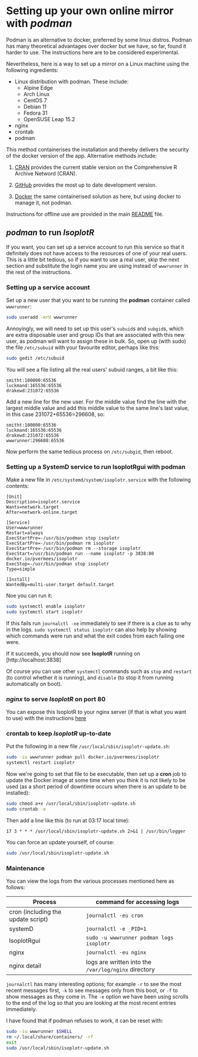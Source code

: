 # Setting up your own online mirror with *podman*

Podman is an alternative to docker, preferred by some linux
distros. Podman has many theoretical advantages over docker
but we have, so far, found it harder to use. The instructions
here are to be considered experimental.

Nevertheless, here is a way to set up a mirror on a Linux
machine using the following ingredients:

- Linux distribution with podman. These include:
  - Alpine Edge
  - Arch Linux
  - CentOS 7
  - Debian 11
  - Fedora 31
  - OpenSUSE Leap 15.2
- nginx
- crontab
- podman

This method containerises the installation and thereby delivers the
security of the docker version of the app. Alternative methods
include:

1. [CRAN](CRAN.md) provides the current stable version on the
Comprehensive R Archive Netword (CRAN).

2. [GitHub](git.md) provides the most up to date development version.

3. [Docker](docker.md) the same containerised solution as here,
but using docker to manage it, not podman.

Instructions for offline use are provided in the main
[README](../README.md) file.

## *podman* to run *IsoplotR*

If you want, you can set up a service account to run this service
so that it definitely does not have access to the resources of one
of your real users. This is a little bit tedious, so if you want to use
a real user, skip the next section and substitute the login name
you are using instead of `wwwrunner` in the rest of the
instructions.

### Setting up a service account

Set up a new user that you want to be running the **podman** container
called `wwwrunner`:

```sh
sudo useradd -mrU wwwrunner
```

Annoyingly, we will need to set up this user's `subuid`s and `subgid`s, which
are extra disposable user and group IDs that are associated with this new
user, as podman will want to assign these in bulk. So, open up (with sudo)
the file `/etc/subuid` with your favourite editor, perhaps like this:

```sh
sudo gedit /etc/subuid
```

You will see a file listing all the real users' subuid ranges, a bit like this:

```
smitht:100000:65536
luckmand:165536:65536
drakewd:231072:65536
```

Add a new line for the new user. For the middle value find the line
with the largest middle value and add this middle value to the same
line's last value, in this case 231072+65536=296608, so:

```
smitht:100000:65536
luckmand:165536:65536
drakewd:231072:65536
wwwrunner:296608:65536
```

Now perform the same tedious process on `/etc/subgid`, then reboot.

### Setting up a SystemD service to run IsoplotRgui with podman

Make a new file in `/etc/systemd/system/isoplotr.service` with the
following contents:

```
[Unit]
Description=isoplotr.service
Wants=network.target
After=network-online.target

[Service]
User=wwwrunner
Restart=always
ExecStartPre=-/usr/bin/podman stop isoplotr
ExecStartPre=-/usr/bin/podman rm isoplotr
ExecStartPre=-/usr/bin/podman rm --storage isoplotr
ExecStart=/usr/bin/podman run --name isoplotr -p 3838:80 docker.io/pvermees/isoplotr
ExecStop=-/usr/bin/podman stop isoplotr
Type=simple

[Install]
WantedBy=multi-user.target default.target
```

Noe you can run it:

```sh
sudo systemctl enable isoplotr
sudo systemctl start isoplotr
```

If this fails run `journalctl -xe` immediately to see if there is a
clue as to why in the logs. `sudo systemctl status isoplotr` can
also help by showing which commands were run and what the
exit codes from each failing one were.

If it succeeds, you should now see **IsoplotR** running
on [http://localhost:3838]

Of course you can use other `systemctl` commands such as `stop`
and `restart` (to control whether it is running), and `disable` (to
stop it from running automatically on boot).

### *nginx* to serve *IsoplotR* on port 80

You can expose this IsoplotR to your nginx server (if that is what
you want to use) with the instructions [here](build/nginx.md)

### crontab to keep *IsoplotR* up-to-date

Put the following in a new file `/usr/local/sbin/isoplotr-update.sh`:

```sh
sudo -iu wwwrunner podman pull docker.io/pvermees/isoplotr
systemctl restart isoplotr
```

Now we're going to set that file to be executable, then set up a
**cron** job to update the Docker image at some time when you
think it is not likely to be used (as a short period of downtime
occurs when there is an update to be installed):

```sh
sudo chmod a+x /usr/local/sbin/isoplotr-update.sh
sudo crontab -e
```

Then add a line like this (to run at 03:17 local time):

```
17 3 * * * /usr/local/sbin/isoplotr-update.sh 2>&1 | /usr/bin/logger
```

You can force an update yourself, of course:

```sh
sudo /usr/local/sbin/isoplotr-update.sh
```

### Maintenance

You can view the logs from the various processes mentioned here
as follows:

Process | command for accessing logs
-----|-----
cron (including the update script) | `journalctl -eu cron`
systemD | `journalctl -e _PID=1`
IsoplotRgui | `sudo -u wwwrunner podman logs isoplotr`
nginx | `journalctl -eu nginx`
nginx detail | logs are written into the `/var/log/nginx` directory

`journalctl` has many interesting options; for example `-r` to see
the most recent messages first, `-k` to see messages only from this
boot, or `-f` to show messages as they come in. The `-e` option
we have been using scrolls to the end of the log so that you are
looking at the most recent entries immediately.

I have found that if podman refuses to work, it can be reset with:

```sh
sudo -iu wwwrunner $SHELL
rm ~/.local/share/containers/ -rf
exit
sudo /usr/local/sbin/isoplotr-update.sh
```
